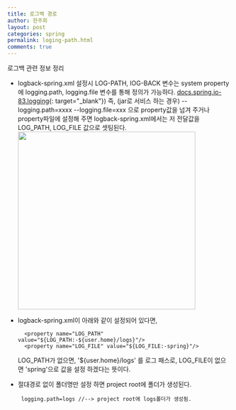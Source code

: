 ```yaml
---
title: 로그백 경로
author: 한주희
layout: post
categories: spring
permalink: loging-path.html
comments: true
---
```


로그백 관련 정보 정리

* logback-spring.xml 설정시 LOG-PATH, lOG-BACK 변수는 system property에 logging.path, logging.file 변수를 통해 정의가 가능하다.
  [docs.spring.io-83.logging](https://docs.spring.io/spring-boot/docs/current/reference/html/howto-logging.html#howto-configure-logback-for-logging){: target="_blank"}) 
  즉, (jar로 서비스 하는 경우) --logging.path=xxxx --logging.file=xxx 으로 property값을 넘겨 주거나
  property파일에 설정해 주면 logback-spring.xml에서는 저 전달값을 LOG_PATH, LOG_FILE 값으로 셋팅된다. 
  <img src="{{site.baseurl}}/assets/images/spring/loggig.png" width="400">

* logback-spring.xml이 아래와 같이 설정되어 있다면,
  ~~~
    <property name="LOG_PATH" value="${LOG_PATH:-${user.home}/logs}"/>
    <property name="LOG_FILE" value="${LOG_FILE:-spring}"/>
  ~~~  
  LOG_PATH가 없으면, '${user.home}/logs' 를 로그 패스로, LOG_FILE이 없으면 'spring'으로 값을 설정 하겠다는 뜻이다.
    
* 절대경로 없이 폴더명만 설정 하면 project root에 폴더가 생성된다.
  ~~~
   logging.path=logs //--> project root에 logs폴더가 생성됨.
  ~~~


 


